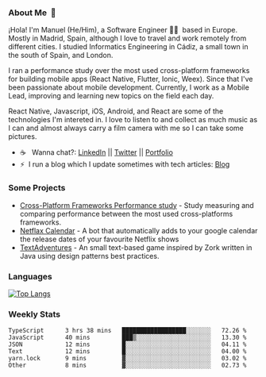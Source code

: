 ### About Me &nbsp;🐢

¡Hola! I'm Manuel (He/Him), a Software Engineer 👨‍💻 &nbsp;based in Europe. Mostly in Madrid, Spain, although I love to travel and work remotely from different cities. I studied Informatics Engineering in Cádiz, a small town in the south of Spain, and London. 

I ran a performance study over the most used cross-platform frameworks for building mobile apps (React Native, Flutter, Ionic, Weex). Since that I've been passionate about mobile development. Currently, I work as a Mobile Lead, improving and learning new topics on the field each day.

React Native, Javascript, iOS, Android, and React are some of the technologies I'm intereted in. I love to listen to and collect as much music as I can and almost always carry a film camera with me so I can take some pictures.

- ☕️ &nbsp; Wanna chat?: [LinkedIn](https://www.linkedin.com/in/manuelrdsg) || [Twitter](https://twitter.com/manuelrdsg) || [Portfolio](https://me.manuelrdsg.com)
- ⚡️&nbsp; I run a blog which I update sometimes with tech articles: [Blog](https://manuelrdsg.com)

### Some Projects

- [Cross-Platform Frameworks Performance study](https://rodin.uca.es/handle/10498/20951) - Study measuring and comparing performance between the most used cross-platforms frameworks.
- [Netflax Calendar](https://github.com/manuelrdsg/NetflaxCalendar) - A bot that automatically adds to your google calendar the release dates of your favourite Netflix shows
- [TextAdventures](https://github.com/manuelrdsg/TextAdventures) - An small text-based game inspired by Zork written in Java using design patterns best practices.

### Languages

[![Top Langs](https://github-readme-stats.vercel.app/api/top-langs/?username=manuelrdsg&layout=compact&langs_count=9&hide=html)](https://github.com/manuelrdsg)

### Weekly Stats

<!--START_SECTION:waka-->

```text
TypeScript      3 hrs 38 mins   ██████████████████░░░░░░░   72.26 %
JavaScript      40 mins         ███▒░░░░░░░░░░░░░░░░░░░░░   13.30 %
JSON            12 mins         █░░░░░░░░░░░░░░░░░░░░░░░░   04.11 %
Text            12 mins         █░░░░░░░░░░░░░░░░░░░░░░░░   04.00 %
yarn.lock       9 mins          ▓░░░░░░░░░░░░░░░░░░░░░░░░   03.02 %
Other           8 mins          ▓░░░░░░░░░░░░░░░░░░░░░░░░   02.73 %
```

<!--END_SECTION:waka-->
